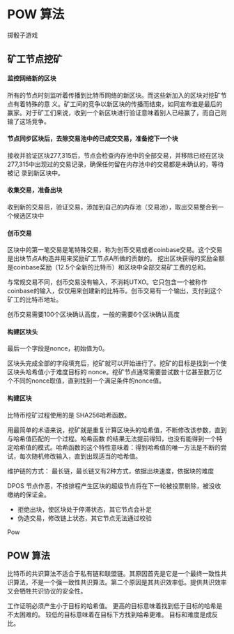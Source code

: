 # POW 算法

掷骰子游戏

## 矿工节点挖矿

#### 监控网络新的区块
所有的节点时刻监听着传播到比特币网络的新区块。而这些新加入的区块对挖矿节点有着特殊的意 义。矿工间的竞争以新区块的传播而结束，如同宣布谁是最后的赢家。对于矿工们来说，收到一个新区块进行验证意味着别人已经赢了，而自己则输了这场竞争。

#### 节点同步区块后，去除交易池中的已成交交易，准备挖下一个块
接收并验证区块277,315后，节点会检查内存池中的全部交易，并移除已经在区块277,315中出现过的交易记录，确保任何留在内存池中的交易都是未确认的，等待被记 录到新区块中。

#### 收集交易，准备出块
收到新的交易后，验证交易，添加到自己的内存池（交易池），取出交易整合到一个候选区块中

#### 创币交易
区块中的第一笔交易是笔特殊交易，称为创币交易或者coinbase交易。这个交易是出块节点A构造并用来奖励矿工节点A所做的贡献的。
挖出区块获得的奖励金额是coinbase奖励（12.5个全新的比特币）和区块中全部交易矿工费的总和。

与常规交易不同，创币交易没有输入，不消耗UTXO。它只包含一个被称作coinbase的输入，仅仅用来创建新的比特币。创币交易有一个输出，支付到这个矿工的比特币地址。

创币交易需要100个区块确认高度，一般的需要6个区块确认高度

#### 构建区块头
最后一个字段是nonce，初始值为0。

区块头完成全部的字段填充后，挖矿就可以开始进行了。挖矿的目标是找到一个使区块头哈希值小于难度目标的 nonce。挖矿节点通常需要尝试数十亿甚至数万亿个不同的nonce取值，直到找到一个满足条件的nonce值。

#### 构建区块
比特币挖矿过程使用的是 SHA256哈希函数。

用最简单的术语来说，挖矿就是重复计算区块头的哈希值，不断修改该参数，直到与哈希值匹配的一个过程。哈希函数 的结果无法提前得知，也没有能得到一个特定哈希值的模式。哈希函数的这个特性意味着：得到哈希值的唯一方法是不断的尝试，每次随机修改输入，直到出现适当的哈希值。



维护链的方式： 最长链，最长链又有2种方式，依据出块速度，依据块的难度

DPOS 节点作恶，不按排程产生区块的超级节点将在下一轮被投票剔除，被没收缴纳的保证金。

- 拒绝出块，使区块处于停滞状态，其它节点会补足
- 伪造交易，修改链上状态，其它节点无法通过校验



Pow 





## POW 算法


比特币的共识算法不适合于私有链和联盟链。其原因首先是它是一个最终一致性共识算法，不是一个强一致性共识算法。第二个原因是其共识效率低。提供共识效率又会牺牲共识协议的安全性。

工作证明必须产生小于目标的哈希值。 更高的目标意味着找到低于目标的哈希是不太困难的。 较低的目标意味着在目标下方找到哈希更难。 目标和难度是成反比。